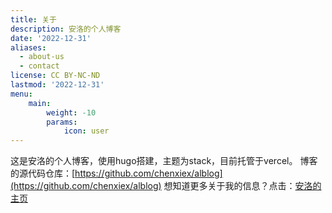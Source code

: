 ```yaml
---
title: 关于
description: 安洛的个人博客
date: '2022-12-31'
aliases:
  - about-us
  - contact
license: CC BY-NC-ND
lastmod: '2022-12-31'
menu:
    main: 
        weight: -10
        params:
            icon: user
---
```


这是安洛的个人博客，使用hugo搭建，主题为stack，目前托管于vercel。
博客的源代码仓库：[https://github.com/chenxiex/alblog](https://github.com/chenxiex/alblog)
想知道更多关于我的信息？点击：[安洛的主页](https://www.anlor.top/)
